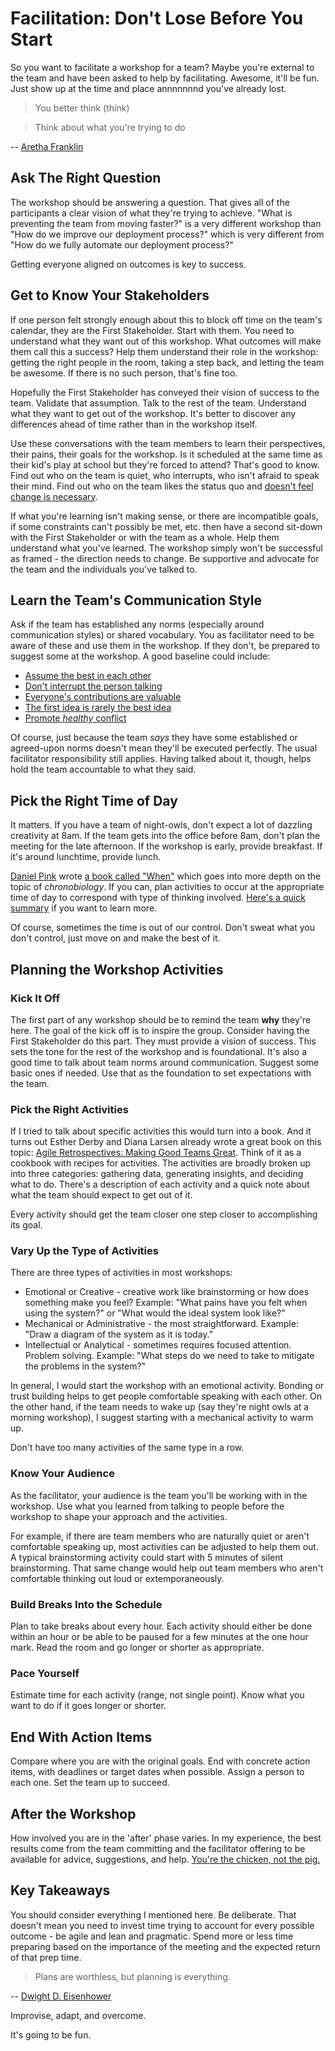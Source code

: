 # Facilitation: Don't Lose Before You Start

So you want to facilitate a workshop for a team? Maybe you're external to the team and have been asked to help by facilitating. Awesome, it'll be fun. Just show up at the time and place annnnnnnd you've already lost.

> You better think (think)

> Think about what you're trying to do

-- [Aretha Franklin](https://en.wikipedia.org/wiki/Aretha_Franklin)

## Ask The Right Question

The workshop should be answering a question. That gives all of the participants a clear vision of what they're trying to achieve. "What is preventing the team from moving faster?" is a very different workshop than "How do we improve our deployment process?" which is very different from "How do we fully automate our deployment process?"

Getting everyone aligned on outcomes is key to success.

## Get to Know Your Stakeholders

If one person felt strongly enough about this to block off time on the team's calendar, they are the First Stakeholder. Start with them. You need to understand what they want out of this workshop. What outcomes will make them call this a success? Help them understand their role in the workshop: getting the right people in the room, taking a step back, and letting the team be awesome. If there is no such person, that's fine too.

Hopefully the First Stakeholder has conveyed their vision of success to the team. Validate that assumption. Talk to the rest of the team. Understand what they want to get out of the workshop. It's better to discover any differences ahead of time rather than in the workshop itself.

Use these conversations with the team members to learn their perspectives, their pains, their goals for the workshop. Is it scheduled at the same time as their kid's play at school but they're forced to attend? That's good to know. Find out who on the team is quiet, who interrupts, who isn't afraid to speak their mind. Find out who on the team likes the status quo and [doesn't feel change is necessary](https://hbr.org/2013/07/hidden-danger-of-being-risk-averse).

If what you're learning isn't making sense, or there are incompatible goals, if some constraints can't possibly be met, etc. then have a second sit-down with the First Stakeholder or with the team as a whole. Help them understand what you've learned. The workshop simply won't be successful as framed - the direction needs to change. Be supportive and advocate for the team and the individuals you've talked to.

## Learn the Team's Communication Style

Ask if the team has established any norms (especially around communication styles) or shared vocabulary. You as facilitator need to be aware of these and use them in the workshop. If they don't, be prepared to suggest some at the workshop. A good baseline could include:

* [Assume the best in each other](https://www.simplypsychology.org/fundamental-attribution.html)
* [Don't interrupt the person talking](https://www.belbin.com/resources/blogs/belbin-and-project-aristotle-everything-you-need-to-know/)
* [Everyone's contributions are valuable](https://rework.withgoogle.com/print/guides/5721312655835136/)
* [The first idea is rarely the best idea](https://www.americanpressinstitute.org/need-to-know/offbeat/scientific-reason-first-idea-rarely-best-one/)
* [Promote _healthy_ conflict](https://www.tablegroup.com/books/dysfunctions)

Of course, just because the team _says_ they have some established or agreed-upon norms doesn't mean they'll be executed perfectly. The usual facilitator responsibility still applies. Having talked about it, though, helps hold the team accountable to what they said.

## Pick the Right Time of Day

It matters. If you have a team of night-owls, don't expect a lot of dazzling creativity at 8am. If the team gets into the office before 8am, don't plan the meeting for the late afternoon. If the workshop is early, provide breakfast. If it's around lunchtime, provide lunch.

[Daniel Pink](https://www.danpink.com/) wrote [a book called "When"](https://www.amazon.com/When-Scientific-Secrets-Perfect-Timing/dp/0735210624) which goes into more depth on the topic of _chronobiology_. If you can, plan activities to occur at the appropriate time of day to correspond with type of thinking involved. [Here's a quick summary](https://news.stlpublicradio.org/post/take-more-breaks-4-other-facts-about-author-daniel-pinks-scientific-secrets-perfect-timing) if you want to learn more.

Of course, sometimes the time is out of our control. Don't sweat what you don't control, just move on and make the best of it.

## Planning the Workshop Activities

### Kick It Off

The first part of any workshop should be to remind the team **why** they're here. The goal of the kick off is to inspire the group. Consider having the First Stakeholder do this part. They must provide a vision of success. This sets the tone for the rest of the workshop and is foundational. It's also a good time to talk about team norms around communication. Suggest some basic ones if needed. Use that as the foundation to set expectations with the team.

### Pick the Right Activities

If I tried to talk about specific activities this would turn into a book. And it turns out Esther Derby and Diana Larsen already wrote a great book on this topic: [Agile Retrospectives: Making Good Teams Great](https://www.amazon.com/Agile-Retrospectives-Making-Teams-Great/dp/0977616649). Think of it as a cookbook with recipes for activities. The activities are broadly broken up into three categories: gathering data, generating insights, and deciding what to do. There's a description of each activity and a quick note about what the team should expect to get out of it.

Every activity should get the team closer one step closer to accomplishing its goal.

### Vary Up the Type of Activities

There are three types of activities in most workshops:

* Emotional or Creative - creative work like brainstorming or how does something make you feel? Example: "What pains have you felt when using the system?" or "What would the ideal system look like?"
* Mechanical or Administrative - the most straightforward. Example: "Draw a diagram of the system as it is today."
* Intellectual or Analytical - sometimes requires focused attention. Problem solving. Example: "What steps do we need to take to mitigate the problems in the system?"

In general, I would start the workshop with an emotional activity. Bonding or trust building helps to get people comfortable speaking with each other. On the other hand, if the team needs to wake up (say they're night owls at a morning workshop), I suggest starting with a mechanical activity to warm up.

Don't have too many activities of the same type in a row.

### Know Your Audience

As the facilitator, your audience is the team you'll be working with in the workshop. Use what you learned from talking to people before the workshop to shape your approach and the activities.

For example, if there are team members who are naturally quiet or aren't comfortable speaking up, most activities can be adjusted to help them out. A typical brainstorming activity could start with 5 minutes of silent brainstorming. That same change would help out team members who aren't comfortable thinking out loud or extemporaneously.

### Build Breaks Into the Schedule

Plan to take breaks about every hour. Each activity should either be done within an hour or be able to be paused for a few minutes at the one hour mark. Read the room and go longer or shorter as appropriate.

### Pace Yourself

Estimate time for each activity (range, not single point). Know what you want to do if it goes longer or shorter.

## End With Action Items

Compare where you are with the original goals. End with concrete action items, with deadlines or target dates when possible. Assign a person to each one. Set the team up to succeed.

## After the Workshop

How involved you are in the 'after' phase varies. In my experience, the best results come from the team committing and the facilitator offering to be available for advice, suggestions, and help. [You're the chicken, not the pig.](https://en.wikipedia.org/wiki/The_Chicken_and_the_Pig)

## Key Takeaways

You should consider everything I mentioned here. Be deliberate. That doesn't mean you need to invest time trying to account for every possible outcome - be agile and lean and pragmatic. Spend more or less time preparing based on the importance of the meeting and the expected return of that prep time.

> Plans are worthless, but planning is everything.

-- [Dwight D. Eisenhower](https://quoteinvestigator.com/2017/11/18/planning/)

Improvise, adapt, and overcome.

It's going to be fun.
